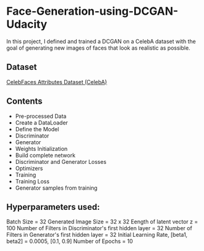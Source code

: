 # Face-Generation-using-DCGAN-Udacity
In this project, I defined and trained a DCGAN on a CelebA dataset with the goal of  generating new images of faces that look as realistic as possible.

## Dataset

[CelebFaces Attributes Dataset (CelebA)](https://s3.amazonaws.com/video.udacity-data.com/topher/2018/November/5be7eb6f_processed-celeba-small/processed-celeba-small.zip)

## Contents
- Pre-processed Data
- Create a DataLoader
- Define the Model
- Discriminator
- Generator
-  Weights Initialization
-  Build complete network
- Discriminator and Generator Losses
- Optimizers
- Training
- Training Loss 
- Generator samples from training

## Hyperparameters used:
Batch Size = 32
Generated Image Size = 32 x 32
Eength of latent vector z = 100
Number of Filters in Discriminator's first hidden layer = 32
Number of Filters in Generator's first hidden layer = 32
Initial Learning Rate, [beta1, beta2] = 0.0005, [0.1, 0.9]
Number of Epochs = 10
